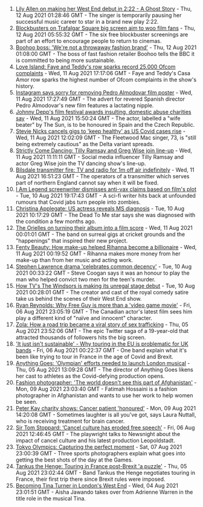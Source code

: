 1. [Lily Allen on making her West End debut in 2:22 - A Ghost Story](https://www.bbc.co.uk/news/entertainment-arts-58148849) - Thu, 12 Aug 2021 01:28:46 GMT - The singer is temporarily pausing her successful music career to star in a brand new play 2:22.
2. [Blockbusters on Trafalgar Square big screen aim to woo film fans](https://www.bbc.co.uk/news/uk-england-london-58179244) - Thu, 12 Aug 2021 05:55:32 GMT - The six free blockbuster screenings are part of an effort to encourage people to return to cinemas.
3. [Boohoo boss: 'We're not a throwaway fashion brand'](https://www.bbc.co.uk/news/business-58160237) - Thu, 12 Aug 2021 01:08:00 GMT - The boss of fast fashion retailer Boohoo tells the BBC it is committed to being more sustainable.
4. [Love Island: Faye and Teddy's row sparks record 25,000 Ofcom complaints](https://www.bbc.co.uk/news/entertainment-arts-58162817) - Wed, 11 Aug 2021 17:17:06 GMT - Faye and Teddy's Casa Amor row sparks the highest number of Ofcom complaints in the show's history.
5. [Instagram says sorry for removing Pedro Almodovar film poster](https://www.bbc.co.uk/news/entertainment-arts-58177715) - Wed, 11 Aug 2021 17:27:49 GMT - The advert for revered Spanish director Pedro Almodovar's new film features a lactating nipple.
6. [Johnny Depp's film festival awards insulting, domestic abuse charities say](https://www.bbc.co.uk/news/entertainment-arts-58170506) - Wed, 11 Aug 2021 15:50:24 GMT - The actor, labelled a "wife beater" by The Sun, is to be honoured in Spain and the Czech Republic.
7. [Stevie Nicks cancels gigs to 'keep healthy' as US Covid cases rise](https://www.bbc.co.uk/news/entertainment-arts-58169510) - Wed, 11 Aug 2021 12:02:09 GMT - The Fleetwood Mac singer, 73, is "still being extremely cautious" as the Delta variant spreads.
8. [Strictly Come Dancing: Tilly Ramsay and Greg Wise join line-up](https://www.bbc.co.uk/news/entertainment-arts-58089932) - Wed, 11 Aug 2021 11:11:11 GMT - Social media influencer Tilly Ramsay and actor Greg Wise join the TV dancing show's line-up.
9. [Bilsdale transmitter fire: TV and radio for 1m off air indefinitely](https://www.bbc.co.uk/news/uk-england-tees-58169501) - Wed, 11 Aug 2021 16:51:23 GMT - The operators of a transmitter which serves part of northern England cannot say when it will be fixed.
10. [I Am Legend screenwriter dismisses anti-vax claims based on film's plot](https://www.bbc.co.uk/news/entertainment-arts-58164833) - Tue, 10 Aug 2021 19:17:43 GMT - A sci-fi writer hits back at unfounded rumours that Covid jabs turn people into zombies.
11. [Christina Applegate: US actress reveals MS diagnosis](https://www.bbc.co.uk/news/entertainment-arts-58148105) - Tue, 10 Aug 2021 10:17:29 GMT - The Dead To Me star says she was diagnosed with the condition a few months ago.
12. [The Orielles on turning their album into a film score](https://www.bbc.co.uk/news/entertainment-arts-58083762) - Wed, 11 Aug 2021 00:01:01 GMT - The band on surreal gigs at cricket grounds and the "happenings" that inspired their new project.
13. [Fenty Beauty: How make-up helped Rihanna become a billionaire](https://www.bbc.co.uk/news/newsbeat-58084543) - Wed, 11 Aug 2021 00:19:52 GMT - Rihanna makes more money from her make-up than from her music and acting work.
14. [Stephen Lawrence drama 'celebrates common decency'](https://www.bbc.co.uk/news/entertainment-arts-58112588) - Tue, 10 Aug 2021 00:33:22 GMT - Steve Coogan says it was an honour to play the man who helped convict two men for the teen's murder.
15. [How TV's The Windsors is making its unregal stage debut](https://www.bbc.co.uk/news/entertainment-arts-58101586) - Tue, 10 Aug 2021 00:28:01 GMT - The creator and cast of the royal comedy satire take us behind the scenes of their West End show.
16. [Ryan Reynolds: Why Free Guy is more than a 'video game movie'](https://www.bbc.co.uk/news/entertainment-arts-58061823) - Fri, 06 Aug 2021 23:05:19 GMT - The Canadian actor's latest film sees him play a different kind of "naïve and innocent" character.
17. [Zola: How a road trip became a viral story of sex trafficking](https://www.bbc.co.uk/news/entertainment-arts-58016738) - Thu, 05 Aug 2021 23:52:06 GMT - The epic Twitter saga of a 19-year-old that attracted thousands of followers hits the big screen.
18. ['It just isn't sustainable' - Why touring in the EU is problematic for UK bands](https://www.bbc.co.uk/news/entertainment-arts-58006647) - Fri, 06 Aug 2021 00:22:37 GMT - One band explain what it's been like trying to tour in France in the age of Covid and Brexit.
19. [Anything Goes: 'Olympian' efforts needed to launch London musical](https://www.bbc.co.uk/news/entertainment-arts-58005674) - Thu, 05 Aug 2021 13:09:28 GMT - The director of Anything Goes likens her cast to athletes as the Covid-defying production opens.
20. [Fashion photographer: 'The world doesn't see this part of Afghanistan'](https://www.bbc.co.uk/news/world-asia-58147426) - Mon, 09 Aug 2021 23:03:40 GMT - Fatimah Hossaini is a fashion photographer in Afghanistan and wants to use her work to help women be seen.
21. [Peter Kay charity shows: Cancer patient 'honoured'](https://www.bbc.co.uk/news/uk-58144223) - Mon, 09 Aug 2021 14:20:08 GMT - Sometimes laughter is all you've got, says Laura Nuttall, who is receiving treatment for brain cancer.
22. [Sir Tom Stoppard: ‘Cancel culture has eroded free speech’](https://www.bbc.co.uk/news/entertainment-arts-58118789) - Fri, 06 Aug 2021 12:46:45 GMT - The playwright talks to Newsnight about the impact of cancel culture and his latest production Leopoldstadt.
23. [Tokyo Olympics: Capturing the perfect moment](https://www.bbc.co.uk/news/entertainment-arts-58115465) - Sat, 07 Aug 2021 23:00:39 GMT - Three sports photographers explain what goes into getting the best shots of the day at the Games.
24. [Tankus the Henge: Touring in France post-Brexit 'a puzzle'](https://www.bbc.co.uk/news/entertainment-arts-58063110) - Thu, 05 Aug 2021 23:02:44 GMT - Band Tankus the Henge negotiates touring in France, their first trip there since Brexit rules were imposed.
25. [Becoming Tina Turner in London's West End](https://www.bbc.co.uk/news/entertainment-arts-58017932) - Wed, 04 Aug 2021 23:01:51 GMT - Aisha Jawando takes over from Adrienne Warren in the title role in the musical Tina.
